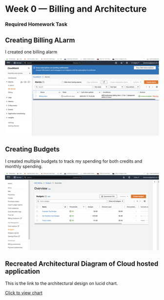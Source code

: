 # Week 0 — Billing and Architecture

### Required Homework Task

## Creating Billing ALarm

I created one billing alarm 

![image of the billing alarm i created](assets/Billingalarm%20screenshpt.png)


## Creating Budgets

I created multiple budgets to track my spending for both credits and monthly spending.

![Images of budgets created](assets/Budgets%20screenshot.png)

## Recreated Architectural Diagram of Cloud hosted application

This is the link to the architectural design on lucid chart.

[Click to view chart](https://lucid.app/lucidchart/6b0f5ad9-1b60-4a68-a346-c7eb0c485d87/edit?invitationId=inv_5fe44d23-414e-4059-806e-500b81fe02a5)
